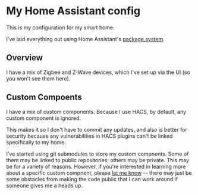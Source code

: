 # My Home Assistant config

This is my configuration for my smart home.

I've laid everything out using Home Assistant's [package system](https://www.home-assistant.io/docs/configuration/packages/).

## Overview

I have a mix of Zigbee and Z-Wave devices, which I've set up via the UI (so you won't see them here).

## Custom Compoents

I have a mix of custom components. Because I use HACS, by default, any custom component is ignored.

This makes it so I don't have to commit any updates, and also is better for security because any
vulnerabilities in HACS plugins can't be linked specifically to my home.

I've started using git submodules to store my custom compnents. Some of them may be linked to public
repositories; others may be private. This may be for a variety of reasons. However, if you're 
interested in learning more about a specific custom compnent, please 
[let me know](mailto:hey@paco.wtf) -- there may just be some obstacles from making the code public 
that I can work around if someone gives me a heads up.